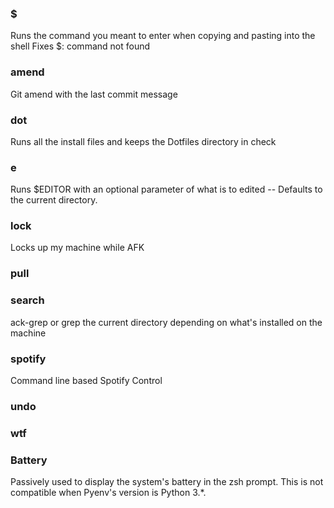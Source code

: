 ### $

Runs the command you meant to enter when copying and pasting into the shell
Fixes $: command not found

### amend

Git amend with the last commit message

### dot

Runs all the install files and keeps the Dotfiles directory in check

### e

Runs $EDITOR with an optional parameter of what is to edited -- Defaults to the
current directory.

### lock

Locks up my machine while AFK

### pull


### search

ack-grep or grep the current directory depending on what's installed on the machine

### spotify

Command line based Spotify Control

### undo

### wtf 

### Battery

Passively used to display the system's battery in the zsh prompt. This is not
compatible when Pyenv's version is Python 3.*.
